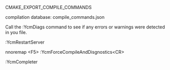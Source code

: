 CMAKE_EXPORT_COMPILE_COMMANDS

compilation database: compile_commands.json



Call the :YcmDiags command to see if any errors or warnings were detected in you file.

:YcmRestartServer

nnoremap \<F5> :YcmForceCompileAndDisgnostics\<CR>

:YcmCompleter